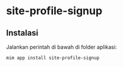 # site-profile-signup

## Instalasi

Jalankan perintah di bawah di folder aplikasi:

```
mim app install site-profile-signup
```
